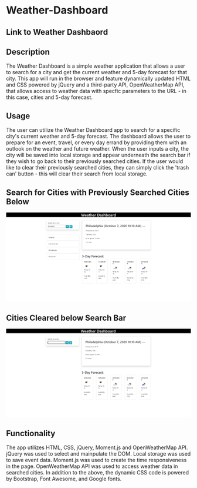 # Weather-Dashboard

## Link to Weather Dashbaord


## Description
The Weather Dashboard is a simple weather application that allows a user to search for a city and get the current weather and 5-day forecast for that city. This app will run in the browser and feature dynamically updated HTML and CSS powered by jQuery and a third-party API, OpenWeatherMap API, that allows access to weather data with specfic parameters to the URL - in this case, cities and 5-day forecast.

## Usage
The user can utilize the Weather Dashboard app to search for a specific city's current weather and 5-day forecast. The dashboard allows the user to prepare for an event, travel, or every day errand by providing them with an outlook on the weather and future weather. When the user inputs a city, the city will be saved into local storage and appear underneath the search bar if they wish to go back to their previously searched cities. If the user would like to clear their previously searched cities, they can simply click the 'trash can' button - this will clear their search from local storage. 

## Search for Cities with Previously Searched Cities Below

![Main Page](https://github.com/suzygiv/Weather-Dashboard/blob/master/Assets/WeatherDashboard.PNG)

## Cities Cleared below Search Bar

![Main Page](https://github.com/suzygiv/Weather-Dashboard/blob/master/Assets/WeatherDashboardClear.PNG)

## Functionality
The app utilizes HTML, CSS, jQuery, Moment.js and OpenWeatherMap API. jQuery was used to select and mainpulate the DOM. Local storage was used to save event data. Moment.js was used to create the time responsiveness in the page. OpenWeatherMap API was used to access weather data in searched cities. In addition to the above, the dynamic CSS code is powered by Bootstrap, Font Awesome, and Google fonts.



